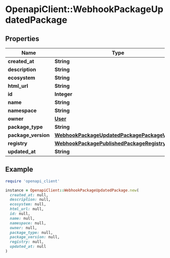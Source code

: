 # OpenapiClient::WebhookPackageUpdatedPackage

## Properties

| Name | Type | Description | Notes |
| ---- | ---- | ----------- | ----- |
| **created_at** | **String** |  |  |
| **description** | **String** |  |  |
| **ecosystem** | **String** |  |  |
| **html_url** | **String** |  |  |
| **id** | **Integer** |  |  |
| **name** | **String** |  |  |
| **namespace** | **String** |  |  |
| **owner** | [**User**](User.md) |  |  |
| **package_type** | **String** |  |  |
| **package_version** | [**WebhookPackageUpdatedPackagePackageVersion**](WebhookPackageUpdatedPackagePackageVersion.md) |  |  |
| **registry** | [**WebhookPackagePublishedPackageRegistry**](WebhookPackagePublishedPackageRegistry.md) |  |  |
| **updated_at** | **String** |  |  |

## Example

```ruby
require 'openapi_client'

instance = OpenapiClient::WebhookPackageUpdatedPackage.new(
  created_at: null,
  description: null,
  ecosystem: null,
  html_url: null,
  id: null,
  name: null,
  namespace: null,
  owner: null,
  package_type: null,
  package_version: null,
  registry: null,
  updated_at: null
)
```


